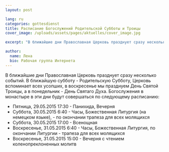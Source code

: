 ```yaml
---
layout: post

lang: ru
categories: gottesdienst
title: Расписание Богослужений Родительской Субботы и Троицы
cover_image: /uploads/assets/pages/aktuelles/cover_image.jpg

excerpt: "В ближайшие дни Православная Церковь празднует сразу несколько событий."

author:
  name: Лена
  bio: Рабочая группа Интернета
---
```

В ближайшие дни Православная Церковь празднует сразу несколько событий. В ближайшую субботу - Родительскую Субботу, Церковь вспоминает всех усопших, в воскресенье мы празднуем День Святой Троицы, а в понедельник - День Святаго Духа. Богослужения в монастыре в эти дни будут совершаться по следующему расписанию:


- Пятница,         29.05.2015  17:30  - Панихида, Вечерня
- Суббота,         30.05.2015    6:40  - Часы, Божественная Литургия (на немецком языке), - по окончании трапеза для всех молящихся
- Суббота,         30.05.2015  17:00  - Всенощная
- Воскресенье, 31.05.2015    6:40  - Часы, Божественная Литургия, по окончании Литургии - трапеза для всех молящихся
- Воскресенье, 31.05.2015  15:00  - Вечерня с чтением коленопреклоненных молитв
